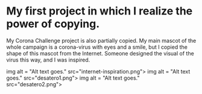 # My first project in which I realize the power of copying.
My Corona Challenge project is also partially copied. My main mascot of the whole campaign is a corona-virus with eyes and a smile, but I copied the shape of this mascot 
from the Internet. Someone designed the visual of the virus this way, and I was inspired.

img alt = "Alt text goes." src="internet-inspiration.png">
img alt = "Alt text goes." src="desatero1.png"> img alt = "Alt text goes." src="desatero2.png">
